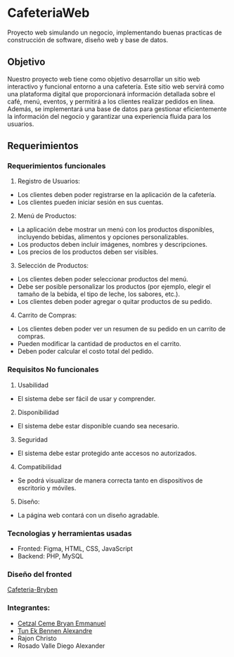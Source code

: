 # CafeteriaWeb
Proyecto web simulando un negocio, implementando buenas practicas de construcción de software, diseño web y base de datos.

## Objetivo  
Nuestro proyecto web tiene como objetivo desarrollar un sitio web interactivo y funcional entorno a una cafetería. Este sitio web servirá como una plataforma digital que proporcionará información detallada sobre el café, menú, eventos, y permitirá a los clientes realizar pedidos en línea. Además, se implementará una base de datos para gestionar eficientemente la información del negocio y garantizar una experiencia fluida para los usuarios.  

## Requerimientos  
### Requerimientos funcionales  
1. Registro de Usuarios:  
-	Los clientes deben poder registrarse en la aplicación de la cafetería.  
-	Los clientes pueden iniciar sesión en sus cuentas.
  
2.	Menú de Productos:  
-	La aplicación debe mostrar un menú con los productos disponibles, incluyendo bebidas, alimentos y opciones personalizables.  
-	Los productos deben incluir imágenes, nombres y descripciones.  
-	Los precios de los productos deben ser visibles.  
  
3.	Selección de Productos:  
-	Los clientes deben poder seleccionar productos del menú.  
-	Debe ser posible personalizar los productos (por ejemplo, elegir el tamaño de la bebida, el tipo de leche, los sabores, etc.).  
-	Los clientes deben poder agregar o quitar productos de su pedido.  
  
4.	Carrito de Compras:  
-	Los clientes deben poder ver un resumen de su pedido en un carrito de compras.  
-	Pueden modificar la cantidad de productos en el carrito.  
-	Deben poder calcular el costo total del pedido.

### Requisitos No funcionales  
1.	Usabilidad
-	El sistema debe ser fácil de usar y comprender.
2.	Disponibilidad
-	El sistema debe estar disponible cuando sea necesario. 
3.	Seguridad
-	El sistema debe estar protegido ante accesos no autorizados.
4.	Compatibilidad
-	Se podrá visualizar de manera correcta tanto en dispositivos de escritorio y móviles.
5.	Diseño:
-	La página web contará con un diseño agradable.


### Tecnologias y herramientas usadas
- Fronted: Figma, HTML, CSS, JavaScript
- Backend: PHP, MySQL

### Diseño del fronted
[Cafeteria-Bryben](https://www.figma.com/file/9TfKFMGkCFPJihrZy8k6pp/Cafeter%C3%ADa?type=design&node-id=39%3A58&mode=design&t=ocXO2IddxThTE1dX-1)

### Integrantes: 
- [Cetzal Ceme Bryan Emmanuel](https://github.com/BryanCetzal/)
- [Tun Ek Bennen Alexandre](https://github.com/Benn7n/)
- Rajon Christo
- Rosado Valle Diego Alexander
